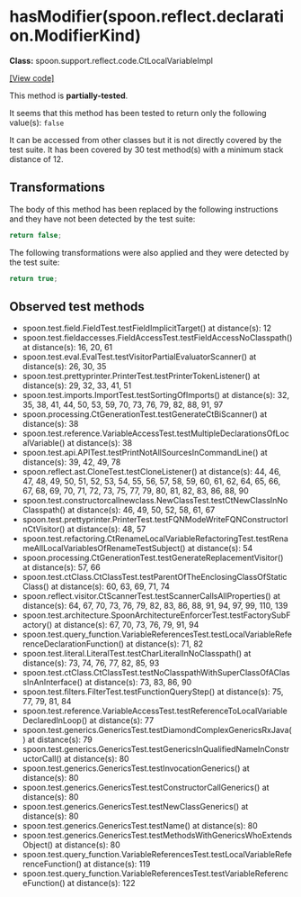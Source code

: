 # hasModifier(spoon.reflect.declaration.ModifierKind)

**Class:** spoon.support.reflect.code.CtLocalVariableImpl

[[View code]](https://github.com/INRIA/spoon/blob/fd878bc71b73fc1da82356eaa6578f760c70f0de/src/main/java//spoon/support/reflect/code/CtLocalVariableImpl.java#L117)

This method is **partially-tested**.

It seems that this method has been tested to return only the following value(s): `false`


It can be accessed from other classes but it is not directly covered by the test suite. 
It has been covered by 30 test method(s) with a minimum stack distance of 12.

## Transformations


The body of this method has been replaced by the following instructions and they have not been detected by the test suite:

```Java
return false;
```

The following transformations were also applied and they were detected by the test suite:

```Java
return true;
```





## Observed test methods

* spoon.test.field.FieldTest.testFieldImplicitTarget() at distance(s): 12
* spoon.test.fieldaccesses.FieldAccessTest.testFieldAccessNoClasspath() at distance(s): 16, 20, 61
* spoon.test.eval.EvalTest.testVisitorPartialEvaluatorScanner() at distance(s): 26, 30, 35
* spoon.test.prettyprinter.PrinterTest.testPrinterTokenListener() at distance(s): 29, 32, 33, 41, 51
* spoon.test.imports.ImportTest.testSortingOfImports() at distance(s): 32, 35, 38, 41, 44, 50, 53, 59, 70, 73, 76, 79, 82, 88, 91, 97
* spoon.processing.CtGenerationTest.testGenerateCtBiScanner() at distance(s): 38
* spoon.test.reference.VariableAccessTest.testMultipleDeclarationsOfLocalVariable() at distance(s): 38
* spoon.test.api.APITest.testPrintNotAllSourcesInCommandLine() at distance(s): 39, 42, 49, 78
* spoon.reflect.ast.CloneTest.testCloneListener() at distance(s): 44, 46, 47, 48, 49, 50, 51, 52, 53, 54, 55, 56, 57, 58, 59, 60, 61, 62, 64, 65, 66, 67, 68, 69, 70, 71, 72, 73, 75, 77, 79, 80, 81, 82, 83, 86, 88, 90
* spoon.test.constructorcallnewclass.NewClassTest.testCtNewClassInNoClasspath() at distance(s): 46, 49, 50, 52, 58, 61, 67
* spoon.test.prettyprinter.PrinterTest.testFQNModeWriteFQNConstructorInCtVisitor() at distance(s): 48, 57
* spoon.test.refactoring.CtRenameLocalVariableRefactoringTest.testRenameAllLocalVariablesOfRenameTestSubject() at distance(s): 54
* spoon.processing.CtGenerationTest.testGenerateReplacementVisitor() at distance(s): 57, 66
* spoon.test.ctClass.CtClassTest.testParentOfTheEnclosingClassOfStaticClass() at distance(s): 60, 63, 69, 71, 74
* spoon.reflect.visitor.CtScannerTest.testScannerCallsAllProperties() at distance(s): 64, 67, 70, 73, 76, 79, 82, 83, 86, 88, 91, 94, 97, 99, 110, 139
* spoon.test.architecture.SpoonArchitectureEnforcerTest.testFactorySubFactory() at distance(s): 67, 70, 73, 76, 79, 91, 94
* spoon.test.query_function.VariableReferencesTest.testLocalVariableReferenceDeclarationFunction() at distance(s): 71, 82
* spoon.test.literal.LiteralTest.testCharLiteralInNoClasspath() at distance(s): 73, 74, 76, 77, 82, 85, 93
* spoon.test.ctClass.CtClassTest.testNoClasspathWithSuperClassOfAClassInAnInterface() at distance(s): 73, 83, 86, 90
* spoon.test.filters.FilterTest.testFunctionQueryStep() at distance(s): 75, 77, 79, 81, 84
* spoon.test.reference.VariableAccessTest.testReferenceToLocalVariableDeclaredInLoop() at distance(s): 77
* spoon.test.generics.GenericsTest.testDiamondComplexGenericsRxJava() at distance(s): 79
* spoon.test.generics.GenericsTest.testGenericsInQualifiedNameInConstructorCall() at distance(s): 80
* spoon.test.generics.GenericsTest.testInvocationGenerics() at distance(s): 80
* spoon.test.generics.GenericsTest.testConstructorCallGenerics() at distance(s): 80
* spoon.test.generics.GenericsTest.testNewClassGenerics() at distance(s): 80
* spoon.test.generics.GenericsTest.testName() at distance(s): 80
* spoon.test.generics.GenericsTest.testMethodsWithGenericsWhoExtendsObject() at distance(s): 80
* spoon.test.query_function.VariableReferencesTest.testLocalVariableReferenceFunction() at distance(s): 119
* spoon.test.query_function.VariableReferencesTest.testVariableReferenceFunction() at distance(s): 122

